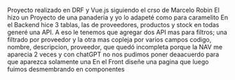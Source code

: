 Proyecto realizado en DRF y Vue.js siguiendo el crso de Marcelo Robin
El hizo un Proyecto de una panaderia y yo lo adapeté como para caramelito
En el Backend hice 3 tablas, las de proveedores, productos y stock
en todas generé una API. A eso le tenemos que agregar dos API mas para filtros; una filtrado por proveedor y la otra mas copleja por varios campos codigo, nombre, descripcion, proveedor, que quedó incompleta porque la NAV me aparecia 2 veces y con chatGPT no nos pudimos poner deaacuerdo para que aparezca solamente una
En el Front diseñe una pagina que luego fuimos desmembrando en componentes 